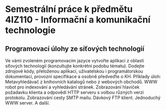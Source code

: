 # Semestrální práce k předmětu 4IZ110 - Informační a komunikační technologie

## Programovací úlohy ze síťových technologií

Ve vámi zvoleném programovacím jazyce vytvořte aplikaci z oblasti síťových technologií (konzultujte konkrétní podobu tématu).
Dodejte zdrojové kódy, přeloženou aplikaci, uživatelskou i programátorskou dokumentaci, provozní specifikace a osobně předveďte o KH.
Příklady úloh: Metavyhledávač z knihovních katalogů nebo z webových obchodů. WWW robot pro indexování a vyhledávání stránek.
Zobrazování hlaviček požadavku klienta a odpovědí HTTP serveru s volbou různých verzí protokolu.
Zobrazování cesty SMTP mailu. Dávkový FTP klient. Jednoduchý WWW server. A další.
